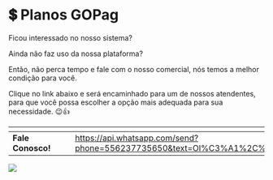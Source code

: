 # 💲 Planos GOPag

Ficou interessado no nosso sistema?

Ainda não faz uso da nossa plataforma?

Então, não perca tempo e fale com o nosso comercial, nós temos a melhor condição para você.

Clique no link abaixo e será encaminhado para um de nossos atendentes, para que você possa escolher a opção mais adequada para sua necessidade. 😉👍

<table data-view="cards"><thead><tr><th></th><th></th><th></th><th data-hidden data-card-target data-type="content-ref"></th><th data-hidden data-card-cover data-type="files"></th></tr></thead><tbody><tr><td><strong>Fale Conosco!</strong></td><td></td><td></td><td><a href="https://api.whatsapp.com/send?phone=556237735650&#x26;text=Ol%C3%A1%2C%20gostaria%20de%20informa%C3%A7%C3%B5es%20sobre%20os%20planos%20da%20GOpag">https://api.whatsapp.com/send?phone=556237735650&#x26;text=Ol%C3%A1%2C%20gostaria%20de%20informações%20sobre%20os%20planos%20da%20GOpag</a></td><td><a href="../assets/prints/icon_comercial.png">icon_comercial.png</a></td></tr></tbody></table>

![](https://gopag.com.br/loja/assets/img/logo.png)
